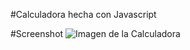 
#Calculadora hecha con Javascript

#Screenshot
  ![Imagen de la Calculadora](https://repository-images.githubusercontent.com/260579401/37c45700-9a8a-11ea-81db-9f387669e5fd)
